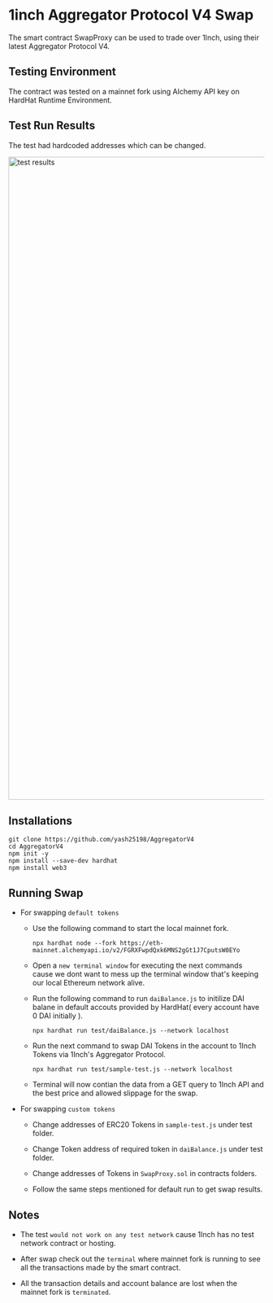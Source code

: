 # 1inch Aggregator Protocol V4 Swap
The smart contract SwapProxy can be used to trade over 1Inch, using their latest Aggregator Protocol V4.
## Testing Environment 
The contract was tested on a mainnet fork using Alchemy API key on HardHat Runtime Environment.
## Test Run Results
The test had hardcoded addresses which can be changed.

<img width="1264" alt="test results" src="https://user-images.githubusercontent.com/65656274/160258875-52aaadee-1a24-4717-a353-fb40fc70843e.png">

## Installations
```
git clone https://github.com/yash25198/AggregatorV4
cd AggregatorV4
npm init -y
npm install --save-dev hardhat
npm install web3
```
## Running Swap
- For swapping `default tokens`

  - Use the following command to start the local mainnet fork.
   
    ```
    npx hardhat node --fork https://eth-mainnet.alchemyapi.io/v2/FGRXFwpdQxk6MNS2gGt1J7CputsW0EYo
    ```
  
  - Open a `new terminal window` for executing the next commands cause we dont want to mess up the terminal window that's keeping our local Ethereum network alive.
  
  - Run the following command to run `daiBalance.js` to initilize DAI balane in default accouts provided by HardHat( every account have 0 DAI initially ).
  
    ```
    npx hardhat run test/daiBalance.js --network localhost
    ```
  
  - Run the next command to swap DAI Tokens in the account to 1Inch Tokens via 1Inch's Aggregator Protocol.
  
    ```
    npx hardhat run test/sample-test.js --network localhost
    ```
  
  - Terminal will now contian the data from a GET query to 1Inch API and the best price and allowed slippage for the swap.
   
- For swapping `custom tokens`

  - Change addresses of ERC20 Tokens in `sample-test.js` under test folder.
  
  - Change Token address of required token in `daiBalance.js` under test folder.
  
  - Change addresses of Tokens in `SwapProxy.sol` in contracts folders.

  - Follow the same steps mentioned for default run to get swap results.

## Notes

- The test `would not work on any test network` cause 1Inch has no test network contract or hosting.

- After swap check out the `terminal` where mainnet fork is running to see all the transactions made by the smart contract.

- All the transaction details and account balance are lost when the mainnet fork is `terminated`.


